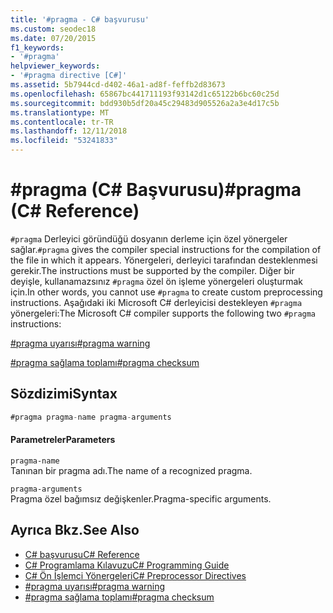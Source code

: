 ```yaml
---
title: '#pragma - C# başvurusu'
ms.custom: seodec18
ms.date: 07/20/2015
f1_keywords:
- '#pragma'
helpviewer_keywords:
- '#pragma directive [C#]'
ms.assetid: 5b7944cd-d402-46a1-ad8f-feffb2d83673
ms.openlocfilehash: 65867bc441711193f93142d1c65122b6bc60c25d
ms.sourcegitcommit: bdd930b5df20a45c29483d905526a2a3e4d17c5b
ms.translationtype: MT
ms.contentlocale: tr-TR
ms.lasthandoff: 12/11/2018
ms.locfileid: "53241833"
---
```

# <a name="pragma-c-reference"></a><span data-ttu-id="2bcc6-102">#pragma (C# Başvurusu)</span><span class="sxs-lookup"><span data-stu-id="2bcc6-102">#pragma (C# Reference)</span></span>
<span data-ttu-id="2bcc6-103">`#pragma` Derleyici göründüğü dosyanın derleme için özel yönergeler sağlar.</span><span class="sxs-lookup"><span data-stu-id="2bcc6-103">`#pragma` gives the compiler special instructions for the compilation of the file in which it appears.</span></span> <span data-ttu-id="2bcc6-104">Yönergeleri, derleyici tarafından desteklenmesi gerekir.</span><span class="sxs-lookup"><span data-stu-id="2bcc6-104">The instructions must be supported by the compiler.</span></span> <span data-ttu-id="2bcc6-105">Diğer bir deyişle, kullanamazsınız `#pragma` özel ön işleme yönergeleri oluşturmak için.</span><span class="sxs-lookup"><span data-stu-id="2bcc6-105">In other words, you cannot use `#pragma` to create custom preprocessing instructions.</span></span> <span data-ttu-id="2bcc6-106">Aşağıdaki iki Microsoft C# derleyicisi destekleyen `#pragma` yönergeleri:</span><span class="sxs-lookup"><span data-stu-id="2bcc6-106">The Microsoft C# compiler supports the following two `#pragma` instructions:</span></span>  
  
 [<span data-ttu-id="2bcc6-107">#pragma uyarısı</span><span class="sxs-lookup"><span data-stu-id="2bcc6-107">#pragma warning</span></span>](../../../csharp/language-reference/preprocessor-directives/preprocessor-pragma-warning.md)  
  
 [<span data-ttu-id="2bcc6-108">#pragma sağlama toplamı</span><span class="sxs-lookup"><span data-stu-id="2bcc6-108">#pragma checksum</span></span>](../../../csharp/language-reference/preprocessor-directives/preprocessor-pragma-checksum.md)  
  
## <a name="syntax"></a><span data-ttu-id="2bcc6-109">Sözdizimi</span><span class="sxs-lookup"><span data-stu-id="2bcc6-109">Syntax</span></span>  
  
```csharp
#pragma pragma-name pragma-arguments  
```  
  
#### <a name="parameters"></a><span data-ttu-id="2bcc6-110">Parametreler</span><span class="sxs-lookup"><span data-stu-id="2bcc6-110">Parameters</span></span>  
 `pragma-name`  
 <span data-ttu-id="2bcc6-111">Tanınan bir pragma adı.</span><span class="sxs-lookup"><span data-stu-id="2bcc6-111">The name of a recognized pragma.</span></span>  
  
 `pragma-arguments`  
 <span data-ttu-id="2bcc6-112">Pragma özel bağımsız değişkenler.</span><span class="sxs-lookup"><span data-stu-id="2bcc6-112">Pragma-specific arguments.</span></span>  
  
## <a name="see-also"></a><span data-ttu-id="2bcc6-113">Ayrıca Bkz.</span><span class="sxs-lookup"><span data-stu-id="2bcc6-113">See Also</span></span>

- [<span data-ttu-id="2bcc6-114">C# başvurusu</span><span class="sxs-lookup"><span data-stu-id="2bcc6-114">C# Reference</span></span>](../../../csharp/language-reference/index.md)  
- [<span data-ttu-id="2bcc6-115">C# Programlama Kılavuzu</span><span class="sxs-lookup"><span data-stu-id="2bcc6-115">C# Programming Guide</span></span>](../../../csharp/programming-guide/index.md)  
- [<span data-ttu-id="2bcc6-116">C# Ön İşlemci Yönergeleri</span><span class="sxs-lookup"><span data-stu-id="2bcc6-116">C# Preprocessor Directives</span></span>](../../../csharp/language-reference/preprocessor-directives/index.md)  
- [<span data-ttu-id="2bcc6-117">#pragma uyarısı</span><span class="sxs-lookup"><span data-stu-id="2bcc6-117">#pragma warning</span></span>](../../../csharp/language-reference/preprocessor-directives/preprocessor-pragma-warning.md)  
- [<span data-ttu-id="2bcc6-118">#pragma sağlama toplamı</span><span class="sxs-lookup"><span data-stu-id="2bcc6-118">#pragma checksum</span></span>](../../../csharp/language-reference/preprocessor-directives/preprocessor-pragma-checksum.md)
